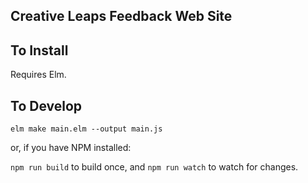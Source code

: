 ## Creative Leaps Feedback Web Site

## To Install

Requires Elm.


## To Develop

`elm make main.elm --output main.js`

or, if you have NPM installed:

`npm run build` to build once, and `npm run watch` to watch for changes.

